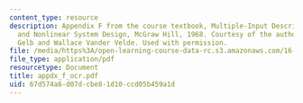 ```yaml
---
content_type: resource
description: Appendix F from the course textbook, Multiple-Input Describing Functions
  and Nonlinear System Design, McGraw Hill, 1968. Courtesy of the authors, Authur
  Gelb and Wallace Vander Velde. Used with permission.
file: /media/https%3A/open-learning-course-data-rc.s3.amazonaws.com/16-30-estimation-and-control-of-aerospace-systems-spring-2004/67d574a6d07dcbe81d10ccd05b459a1d_appdx_f_ocr.pdf
file_type: application/pdf
resourcetype: Document
title: appdx_f_ocr.pdf
uid: 67d574a6-d07d-cbe8-1d10-ccd05b459a1d
---
```


